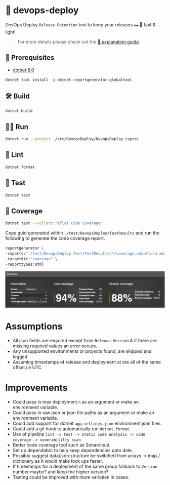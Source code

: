 # 🚀 devops-deploy

DevOps Deploy `Release Retention` tool to keep your releases 🏎💨 fast & light!

> For more details please check out the [📖 explanation guide](docs/release-retention.md).

## 🥽 Prerequisites

- [dotnet 6.0](https://dotnet.microsoft.com/en-us/download/dotnet/6.0)

```bash
dotnet tool install -g dotnet-reportgenerator-globaltool
```

## 🛠 Build

```bash
dotnet build
```

## 🏃‍♂️ Run

```bash
dotnet run --project ./src/DevopsDeploy/DevopsDeploy.csproj
```

## 🧼 Lint

```bash
dotnet format
```

## 🧪 Test

```bash
dotnet test
```

## 🥧 Coverage

```bash
dotnet test --collect:"XPlat Code Coverage"
```

Copy guid generated within `./test/DevopsDeploy/TestResults` and run the following to generate the code coverage report.

```bash
reportgenerator \
-reports:"./test/DevopsDeploy.Test/TestResults/*/coverage.cobertura.xml" \
-targetdir:"coverage" \
-reporttypes:Html
```

![alt text](img/coverage.png)

# Assumptions

- All json fields are required except from `Release.Version` & if there are missing required values an error occurs.
- Any unsupported environments or projects found, are skipped and logged.
- Assuming timestamps of release and deployment at are all of the same offset i.e UTC

# Improvements

- Could pass in max deployment `n` as an argument or make an environment variable.
- Could pass in raw json or json file paths as an argument or make an environment variable.
- Could add support for dotnet `app.settings.json` environment json files.
- Could add a git hook to automatically run `dotnet format`.
- Use of pipeline `lint -> test -> static code analysis -> code coverage -> vunerabililty scan`
- Better code coverage tool such as Sonarcloud.
- Set up dependabot to help keep dependencies upto date.
- Possibly suggest data/json structure be switched from arrays -> map / dictionary as it would make look ups faster.
- If timestamps for a deployment of the same group fallback to `Version` number maybe? and keep the higher version?
- Testing could be improved with more variation in cases.
